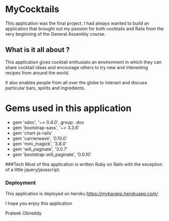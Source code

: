 # MyCocktails

This application was the final project. I had always wanted to build an application that brought out my passion for both cocktails and Rails from the very beginning of the General Assembly course.
## What is it all about ?
This application gives cocktail enthusiats an environment in which they can share cocktail ideas and encourage others to try new and interesting recipes from around the world.

 It also enables people from all over the globe to interact and discuss particular bars, spirits and ingredients.

# Gems used in this application

- gem 'sdoc', '~> 0.4.0', group: :doc
- gem 'bootstrap-sass', '~> 3.3.6'
- gem 'chart-js-rails'
- gem 'carrierwave', '0.10.0'
- gem 'mini_magick', '3.8.0'
- gem 'will_paginate', '3.0.7'
- gem 'bootstrap-will_paginate', '0.0.10'




###Tech
Most of this application is written Ruby on Rails with the exception of a little jquery/javascript.




### Deployment
This application is deployed on heroku https://mybarapp.herokuapp.com/

I hope you enjoy this application

Prateek Obireddy
